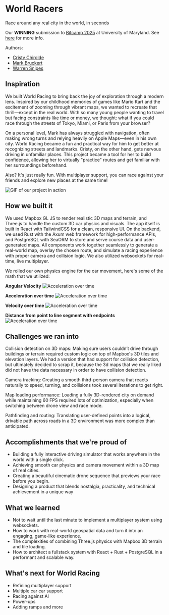 # World Racers
Race around any real city in the world, in seconds

Our **WINNING** submission to [Bitcamp 2025](https://bitcamp2025.devpost.com/) at University of Maryland. See [here](https://devpost.com/software/world-racing) for more info.

Authors:
- [Cristy Chirolde](https://github.com/CristyC123)
- [Mark Bruckert](https://github.com/mbruckert)
- [Warren Snipes](https://github.com/LockedThread)

## Inspiration

We built World Racing to bring back the joy of exploration through a modern lens. Inspired by our childhood memories of games like Mario Kart and the excitement of zooming through vibrant maps, we wanted to recreate that thrill—except in the real world. With so many young people wanting to travel but facing constraints like time or money, we thought: what if you could race through the streets of Tokyo, Miami, or Paris from your browser?

On a personal level, Mark has always struggled with navigation, often making wrong turns and relying heavily on Apple Maps—even in his own city. World Racing became a fun and practical way for him to get better at recognizing streets and landmarks. Cristy, on the other hand, gets nervous driving in unfamiliar places. This project became a tool for her to build confidence, allowing her to virtually "practice" routes and get familiar with her surroundings beforehand.

Also? It's just really fun. With multiplayer support, you can race against your friends and explore new places at the same time!

![GIF of our project in action](https://worldracers.warrensnipes.dev/EiffelTower.gif)

## How we built it

We used Mapbox GL JS to render realistic 3D maps and terrain, and Three.js to handle the custom 3D car physics and visuals. The app itself is built in React with TailwindCSS for a clean, responsive UI. On the backend, we used Rust with the Axum web framework for high-performance APIs, and PostgreSQL with SeaORM to store and serve course data and user-generated maps. All components work together seamlessly to generate a real-world map, overlay the chosen route, and simulate a racing experience with proper camera and collision logic. We also utilized websockets for real-time, live multiplayer.

We rolled our own physics engine for the car movement, here's some of the math that we utilized:

**Angular Velocity**
![Acceleration over time](https://worldracers.warrensnipes.dev/equation.png)

**Acceleration over time**
![Acceleration over time](https://worldracers.warrensnipes.dev/equation(1).png)

**Velocity over time**
![Acceleration over time](https://worldracers.warrensnipes.dev/equation(2).png)

**Distance from point to line segment with endpoints**
![Acceleration over time](https://worldracers.warrensnipes.dev/equation(3).png)


## Challenges we ran into

Collision detection on 3D maps: Making sure users couldn’t drive through buildings or terrain required custom logic on top of Mapbox's 3D tiles and elevation layers. We had a version that had support for collision detection, but ultimately decided to scrap it, because the 3d maps that we really liked did not have the data necessary in order to have collision detection.

Camera tracking: Creating a smooth third-person camera that reacts naturally to speed, turning, and collisions took several iterations to get right.

Map loading performance: Loading a fully 3D-rendered city on demand while maintaining 60 FPS required lots of optimization, especially when switching between drone view and race mode.

Pathfinding and routing: Translating user-defined points into a logical, drivable path across roads in a 3D environment was more complex than anticipated.

## Accomplishments that we're proud of

- Building a fully interactive driving simulator that works anywhere in the world with a single click.
- Achieving smooth car physics and camera movement within a 3D map of real cities.
- Creating a beautiful cinematic drone sequence that previews your race before you begin.
- Designing a product that blends nostalgia, practicality, and technical achievement in a unique way

## What we learned

- Not to wait until the last minute to implement a multiplayer system using websockets.
- How to work with real-world geospatial data and turn it into an engaging, game-like experience.
- The complexities of combining Three.js physics with Mapbox 3D terrain and tile loading.
- How to architect a fullstack system with React + Rust + PostgreSQL in a performant and scalable way.

## What's next for World Racing

- Refining multiplayer support 
- Multiple car car support
- Racing against AI
- Power-ups
- Adding ramps and more
